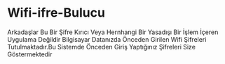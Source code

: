 # Wifi-ifre-Bulucu

Arkadaşlar Bu Bir Şifre Kırıcı Veya Hernhangi Bir Yasadışı Bir İşlem İçeren Uygulama Değildir Bilgisayar Datanızda Önceden Girilen Wifi Şifreleri Tutulmaktadır.Bu Sistemde Önceden Giriş Yaptığınız Şifreleri Size Göstermektedir 
